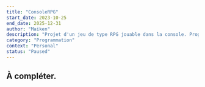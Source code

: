 ```yaml
---
title: "ConsoleRPG"
start_date: 2023-10-25
end_date: 2025-12-31
author: "Maïken"
description: "Projet d'un jeu de type RPG jouable dans la console. Programmé en C#. Intègre une génération procédurale de carte de jeu. Une gestion de rencontre avec des ennemis. Un système de combat au tour par tour. La gestion de loot, une intelligence artificielle pour les ennemis, et plus encore"
category: "Programmation"
context: "Personal"
status: "Paused"
---
```


## À compléter.

